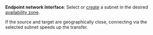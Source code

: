 
**Endpoint network interface**: Select or [create](../../../../../vpc/operations/subnet-create.md) a subnet in the desired [availability zone](../../../../../overview/concepts/geo-scope.md).


If the source and target are geographically close, connecting via the selected subnet speeds up the transfer.

